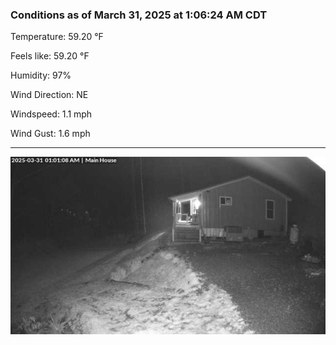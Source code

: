 ### Conditions as of March 31, 2025 at 1:06:24 AM CDT 

Temperature: 59.20 &deg;F

Feels like: 59.20 &deg;F

Humidity: 97%

Wind Direction: NE

Windspeed: 1.1 mph

Wind Gust: 1.6 mph

---

<img src="./images/latest.jpeg"/>

